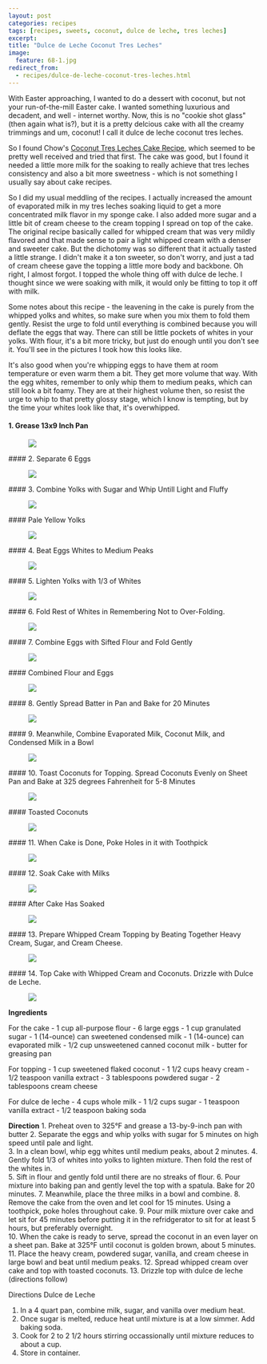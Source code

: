 ```yaml
---
layout: post
categories: recipes
tags: [recipes, sweets, coconut, dulce de leche, tres leches]
excerpt: 
title: "Dulce de Leche Coconut Tres Leches"
image:
  feature: 68-1.jpg
redirect_from: 
  - recipes/dulce-de-leche-coconut-tres-leches.html
---
```


With Easter approaching, I wanted to do a dessert with coconut, but not your run-of-the-mill Easter cake.  I wanted something luxurious and decadent, and well - internet worthy.  Now, this is no "cookie shot glass" (then again what is?), but it is a pretty delcious cake with all the creamy trimmings and um, coconut!  I call it dulce de leche coconut tres leches.  

So I found Chow's [Coconut Tres Leches Cake Recipe](http://www.chow.com/recipes/10649-coconut-tres-leches-cake), which seemed to be pretty well received and tried that first.  The cake was good, but I found it needed a little more milk for the soaking to really achieve that tres leches consistency and also a bit more sweetness - which is not something I usually say about cake recipes.

So I did my usual meddling of the recipes.  I actually increased the amount of evaporated milk in my tres leches soaking liquid to get a more concentrated milk flavor in my sponge cake.  I also added more sugar and a little bit of cream cheese to the cream topping I spread on top of the cake.  The original recipe basically called for whipped cream that was very mildly flavored and that made sense to pair a light whipped cream with a denser and sweeter cake.  But the dichotomy was so different that it actually tasted a little strange.  I didn't make it a ton sweeter, so don't worry, and just a tad of cream cheese gave the topping a little more body and backbone.  Oh right, I almost forgot.  I topped the whole thing off with dulce de leche.  I thought since we were soaking with milk, it would only be fitting to top it off with milk.

Some notes about this recipe - the leavening in the cake is purely from the whipped yolks and whites, so make sure when you mix them to fold them gently.  Resist the urge to fold until everything is combined because you will deflate the eggs that way.  There can still be little pockets of whites in your yolks.  With flour, it's a bit more tricky, but just do enough until you don't see it.  You'll see in the pictures I took how this looks like.

It's also good when you're whipping eggs to have them at room temperature or even warm them a bit.  They get more volume that way.  With the egg whites, remember to only whip them to medium peaks, which can still look a bit foamy.  They are at their highest volume then, so resist the urge to whip to that pretty glossy stage, which I know is tempting, but by the time your whites look like that, it's overwhipped.

#### 1. Grease 13x9 Inch Pan
<figure> <img src='/images/68-2.jpg'> </figure>
#### 2. Separate 6 Eggs
<figure> <img src='/images/68-3.jpg'> </figure>
#### 3. Combine Yolks with Sugar and Whip Untill Light and Fluffy
<figure> <img src='/images/68-4.jpg'> </figure>
#### Pale Yellow Yolks
<figure> <img src='/images/68-5.jpg'> </figure>
#### 4. Beat Eggs Whites to Medium Peaks
<figure> <img src='/images/68-6.jpg'> </figure>
#### 5. Lighten Yolks with 1/3 of Whites
<figure> <img src='/images/68-7.jpg'> </figure>
#### 6. Fold Rest of Whites in Remembering Not to Over-Folding.
<figure> <img src='/images/68-8.jpg'> </figure>
#### 7. Combine Eggs with Sifted Flour and Fold Gently
<figure> <img src='/images/68-9.jpg'> </figure>
#### Combined Flour and Eggs
<figure> <img src='/images/68-10.jpg'> </figure>
#### 8. Gently Spread Batter in Pan and Bake for 20 Minutes
<figure> <img src='/images/68-11.jpg'> </figure>
#### 9. Meanwhile, Combine Evaporated Milk, Coconut Milk, and Condensed Milk in a Bowl
<figure> <img src='/images/68-12.jpg'> </figure>
#### 10. Toast Coconuts for Topping.  Spread Coconuts Evenly on Sheet Pan and Bake at 325 degrees Fahrenheit for 5-8 Minutes
<figure> <img src='/images/68-15.jpg'> </figure>
#### Toasted Coconuts
<figure> <img src='/images/68-16.jpg'> </figure>
#### 11. When Cake is Done, Poke Holes in it with Toothpick
<figure> <img src='/images/68-13.jpg'> </figure>
#### 12. Soak Cake with Milks
<figure> <img src='/images/68-14.jpg'> </figure>
#### After Cake Has Soaked 
<figure> <img src='/images/68-17.jpg'> </figure>
#### 13. Prepare Whipped Cream Topping by Beating Together Heavy Cream, Sugar, and Cream Cheese.
<figure> <img src='/images/68-18.jpg'> </figure>
#### 14. Top Cake with Whipped Cream and Coconuts.  Drizzle with Dulce de Leche.
<figure> <img src='/images/68-19.jpg'> </figure>
<section class='recipe'>
<p><strong>Ingredients</strong></p>

<p>For the cake
- 1 cup all-purpose flour
- 6 large eggs
- 1 cup granulated sugar
- 1 (14-ounce) can sweetened condensed milk
- 1 (14-ounce) can evaporated milk 
- 1/2 cup unsweetened canned coconut milk
- butter for greasing pan</p>

<p>For topping
- 1 cup sweetened flaked coconut
- 1 1/2 cups heavy cream
- 1/2 teaspoon vanilla extract
- 3 tablespoons powdered sugar
- 2 tablespoons cream cheese</p>

<p>For dulce de leche
- 4 cups whole milk
- 1 1/2 cups sugar
- 1 teaspoon vanilla extract
- 1/2 teaspoon baking soda</p>

<p><strong>Direction</strong>
1. Preheat oven to 325°F and grease a 13-by-9-inch pan with butter
2. Separate the eggs and whip yolks with sugar for 5 minutes on high speed until pale and light.<br/>3. In a clean bowl, whip egg whites until medium peaks, about 2 minutes.
4. Gently fold 1/3 of whites into yolks to lighten mixture.  Then fold the rest of the whites in.<br/>5. Sift in flour and gently fold until there are no streaks of flour.
6. Pour mixture into baking pan and gently level the top with a spatula.  Bake for 20 minutes.
7. Meanwhile, place the three milks in a bowl and combine.
8. Remove the cake from the oven and let cool for 15 minutes.  Using a toothpick, poke holes throughout cake.
9. Pour milk mixture over cake and let sit for 45 minutes before putting it in the refridgerator to sit for at least 5 hours, but preferably overnight.<br/>10. When the cake is ready to serve, spread the coconut in an even layer on a sheet pan. Bake at 325°F until coconut is golden brown, about 5 minutes.<br/>11. Place the heavy cream, powdered sugar, vanilla, and cream cheese in large bowl and beat until medium peaks. 
12. Spread whipped cream over cake and top with toasted coconuts.
13. Drizzle top with dulce de leche (directions follow)</p>

<p>Directions Dulce de Leche</p>

<ol><li>In a 4 quart pan, combine milk, sugar, and vanilla over medium heat.  </li><li>Once sugar is melted, reduce heat until mixture is at a low simmer. Add baking soda.</li><li>Cook for 2 to 2 1/2 hours stirring occassionally until mixture reduces to about a cup.</li><li>Store in container.</li></ol></section>